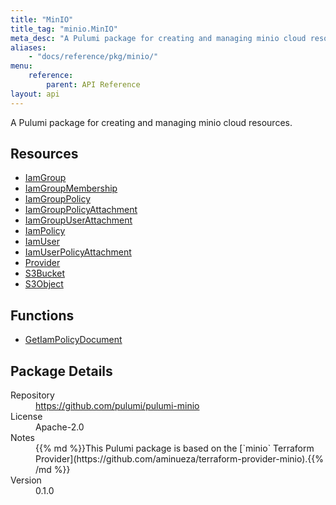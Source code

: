 ```yaml
---
title: "MinIO"
title_tag: "minio.MinIO"
meta_desc: "A Pulumi package for creating and managing minio cloud resources."
aliases:
    - "docs/reference/pkg/minio/"
menu:
    reference:
        parent: API Reference
layout: api
---
```


<!-- WARNING: this file was generated by Pulumi Docs Generator. -->
<!-- Do not edit by hand unless you're certain you know what you are doing! -->

A Pulumi package for creating and managing minio cloud resources.

<h2 id="resources">Resources</h2>
<ul class="api">
    <li><a href="iamgroup" title="IamGroup"><span class="symbol resource"></span>IamGroup</a></li>
    <li><a href="iamgroupmembership" title="IamGroupMembership"><span class="symbol resource"></span>IamGroupMembership</a></li>
    <li><a href="iamgrouppolicy" title="IamGroupPolicy"><span class="symbol resource"></span>IamGroupPolicy</a></li>
    <li><a href="iamgrouppolicyattachment" title="IamGroupPolicyAttachment"><span class="symbol resource"></span>IamGroupPolicyAttachment</a></li>
    <li><a href="iamgroupuserattachment" title="IamGroupUserAttachment"><span class="symbol resource"></span>IamGroupUserAttachment</a></li>
    <li><a href="iampolicy" title="IamPolicy"><span class="symbol resource"></span>IamPolicy</a></li>
    <li><a href="iamuser" title="IamUser"><span class="symbol resource"></span>IamUser</a></li>
    <li><a href="iamuserpolicyattachment" title="IamUserPolicyAttachment"><span class="symbol resource"></span>IamUserPolicyAttachment</a></li>
    <li><a href="provider" title="Provider"><span class="symbol resource"></span>Provider</a></li>
    <li><a href="s3bucket" title="S3Bucket"><span class="symbol resource"></span>S3Bucket</a></li>
    <li><a href="s3object" title="S3Object"><span class="symbol resource"></span>S3Object</a></li>
</ul>

<h2 id="functions">Functions</h2>
<ul class="api">
    <li><a href="getiampolicydocument" title="GetIamPolicyDocument"><span class="symbol function"></span>GetIamPolicyDocument</a></li>
</ul>

<h2 id="package-details">Package Details</h2>
<dl class="package-details">
	<dt>Repository</dt>
	<dd><a href="https://github.com/pulumi/pulumi-minio">https://github.com/pulumi/pulumi-minio</a></dd>
	<dt>License</dt>
	<dd>Apache-2.0</dd>
	<dt>Notes</dt>
	<dd>{{% md %}}This Pulumi package is based on the [`minio` Terraform Provider](https://github.com/aminueza/terraform-provider-minio).{{% /md %}}</dd>
	<dt>Version</dt>
	<dd>0.1.0</dd>
</dl>

